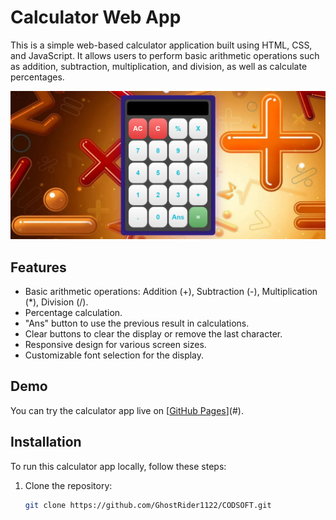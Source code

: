 # Calculator Web App

This is a simple web-based calculator application built using HTML, CSS, and JavaScript. It allows users to perform basic arithmetic operations such as addition, subtraction, multiplication, and division, as well as calculate percentages.

![Calculator App](Screenshot.png)

## Features

- Basic arithmetic operations: Addition (+), Subtraction (-), Multiplication (*), Division (/).
- Percentage calculation.
- "Ans" button to use the previous result in calculations.
- Clear buttons to clear the display or remove the last character.
- Responsive design for various screen sizes.
- Customizable font selection for the display.

## Demo

You can try the calculator app live on [[GitHub Pages](https://ghostrider1122.github.io/Calculator-Web-App/)](#).

## Installation

To run this calculator app locally, follow these steps:

1. Clone the repository:

   ```bash
   git clone https://github.com/GhostRider1122/CODSOFT.git
